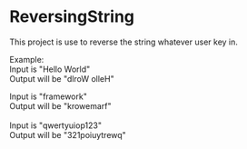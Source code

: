 # ReversingString

This project is use to reverse the string whatever user key in.

Example:<br />
Input is "Hello World"<br />
Output will be "dlroW olleH"<br />

Input is "framework"<br />
Output will be "krowemarf"<br />
<br />
Input is "qwertyuiop123"<br />
Output will be "321poiuytrewq"<br />

